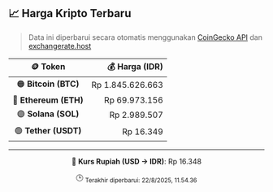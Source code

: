 

<!-- HARGA_KRIPTO -->
## 📈 Harga Kripto Terbaru

> Data ini diperbarui secara otomatis menggunakan [CoinGecko API](https://www.coingecko.com/) dan [exchangerate.host](https://exchangerate.host/)

<div align="center">

| 🪙 Token | 💰 Harga (IDR) |
|:------:|---------------:|
| 🟠 **Bitcoin (BTC)**   | Rp 1.845.626.663 |
| 🔵 **Ethereum (ETH)**  | Rp 69.973.156 |
| 🟣 **Solana (SOL)**    | Rp 2.989.507 |
| 🟢 **Tether (USDT)**   | Rp 16.349 |

---

💱 **Kurs Rupiah (USD → IDR)**: Rp 16.348

🕒 <sub>Terakhir diperbarui: 22/8/2025, 11.54.36</sub>

</div>
<!-- /HARGA_KRIPTO -->